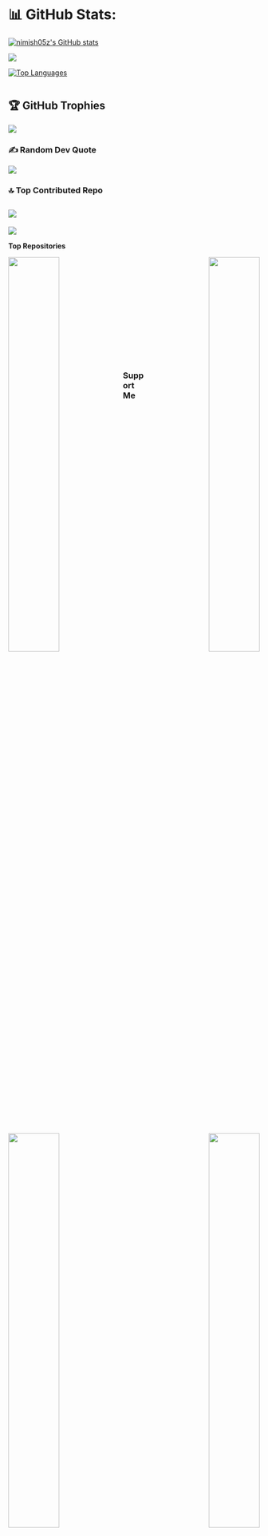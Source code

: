 # 📊 GitHub Stats:

<a href="http://www.github.com/nimish05z"><img src="https://github-readme-stats.vercel.app/api?username=nimish05z&show_icons=true&hide_border=false&include_all_commits=true&count_private=true&title_color=82aaff&text_color=27e8a7&icon_color=0891b2&bg_color=242938&" alt="nimish05z's GitHub stats" /></a>

<a href="http://www.github.com/nimish05z"><img src="https://github-readme-streak-stats.herokuapp.com/?user=nimish05z&stroke=82aaff&background=242938&ring=14b8a6&fire=e34c26&currStreakNum=e34c26&currStreakLabel=14b8a6&sideNums=82aaff&sideLabels=82aaff&dates=82aaff&hide_border=false" /></a>

<a href="https://github.com/nimish05z" align="left"><img src="https://github-readme-stats.vercel.app/api/top-langs/?username=nimish05z&langs_count=10&hide_border=false&include_all_commits=true&count_private=true&layout=compact&title_color=82aaff&text_color=26d79d&icon_color=0891b2&bg_color=242938" alt="Top Languages" /></a>

<a href="http://www.github.com/nimish05z"><img src="https://github-readme-activity-graph.cyclic.app/graph?username=nimish05z&bg_color=171717&color=14b8a6&line=0891b2&point=14b8a6&area_color=171717&area=true&hide_border=true&custom_title=GitHub%20Commits%20Graph" alt="" /></a>

## 🏆 GitHub Trophies

![](https://github-profile-trophy.vercel.app/?username=nimish05z&theme=radical&no-frame=true&no-bg=false&margin-w=4)

### ✍️ Random Dev Quote

![](https://quotes-github-readme.vercel.app/api?type=horizontal&theme=radical)

### 🔝 Top Contributed Repo

## ![](https://github-contributor-stats.vercel.app/api?username=nimish05z&limit=5&theme=blueberry&combine_all_yearly_contributions=true)

[![](https://visitcount.itsvg.in/api?id=nimish05z&icon=0&color=0)](https://visitcount.itsvg.in)

<b>Top Repositories</b>

<div width="100%" align="center"><a href="https://github.com/nimish05z/YouTube-Playlist-Downloader" align="left"><img align="left" width="45%" src="https://github-readme-stats.vercel.app/api/pin/?username=nimish05z&repo=YouTube-Playlist-Downloader&title_color=84cc16&text_color=14b8a6&icon_color=0891b2&bg_color=171717&hide_border=true&locale=en" /></a><a href="https://github.com/nimish05z/Code-Zoey-Blog-Flask-Python" align="right"><img align="right" width="45%" src="https://github-readme-stats.vercel.app/api/pin/?username=nimish05z&repo=Code-Zoey-Blog-Flask-Python&title_color=84cc16&text_color=14b8a6&icon_color=0891b2&bg_color=171717&hide_border=true&locale=en" /></a></div><br /><br /><br /><br /><br /><br /><br />

<br />

<div width="100%" align="center"><a href="https://github.com/nimish05z/Shape-Generator" align="left"><img align="left" width="45%" src="https://github-readme-stats.vercel.app/api/pin/?username=nimish05z&repo=Shape-Generator&title_color=84cc16&text_color=14b8a6&icon_color=0891b2&bg_color=171717&hide_border=true&locale=en" /></a><a href="https://github.com/nimish05z/Earth-Data" align="right"><img align="right" width="45%" src="https://github-readme-stats.vercel.app/api/pin/?username=nimish05z&repo=Earth-Data&title_color=84cc16&text_color=14b8a6&icon_color=0891b2&bg_color=171717&hide_border=true&locale=en" /></a></div>

<br />
<br />
<br />
<br />

### Support Me

<div align="center">
    <a href="https://www.buymeacoffee.com/nimish05z">
        <img src="https://cdn.buymeacoffee.com/buttons/v2/default-yellow.png" width="150" />
    </a>
    <a href="https://www.ko-fi.com/nimish05z">
        <img src="https://storage.ko-fi.com/cdn/kofi2.png?v=3" width="150" />
    </a>
</div>

## Entrepreneur and Developer

Crafting smart solutions for modern challenges

-   🌍  I'm based in Jaipur, India
-   🖥️  See my portfolio at [Portfolio Link](http://portfolioLink)
-   ✉️  You can contact me at [nimishgrg05@gmail.com](mailto:nimishgrg05@gmail.com)
-   🚀  I'm currently working on [Market Mate](http://marketmate.com)
-   🧠  I'm learning advanced Python, React, Automation Frameworks, advanced machine learning techniques and refining my skills in web automation with Selenium
-   🤝  I'm open to collaborating on Automation projects, Web scraping, Problem-solving tools
-   ⚡  Avid Chess Player

<a href="https://www.github.com/nimish05z" target="_blank" rel="noreferrer"><img
src="https://img.shields.io/github/followers/nimish05z?logo=github&style=for-the-badge&color=0891b2&labelColor=171717" /></a>

<a href="https://www.x.com/nimish05z" target="_blank" rel="noreferrer"><img
src="https://img.shields.io/twitter/follow/nimish05z?logo=twitter&style=for-the-badge&color=0891b2&labelColor=171717"
/></a>

WWWWWWWWWWWWWWWWWWWWWWWWWWWWWWWWWWWWWWWWWWWWWWWWWWWWWWW

<div align="center">
    <h1>Hi <img src="https://user-images.githubusercontent.com/18350557/176309783-0785949b-9127-417c-8b55-ab5a4333674e.gif" width="40" /> My name is Nimish Garg</h1>
</div>

<h2 align="center">Entrepreneur and developer </h2>
<h3 align="center">Crafting smart solutions for modern challenges</h3>

<div align="center">
    <h2 style="margin: 0;">Entrepreneur and developer</h2>
    <h3 style="margin: 0;">Crafting smart solutions for modern challenges</h3>
</div>

<p align="left"> <img src="https://komarev.com/ghpvc/?username=nimish05z&label=Profile%20views&color=0e75b6&style=flat" alt="nimish05z" /> </p>

<p align="left"> <a href="https://twitter.com/nimish05z" target="blank"><img src="https://img.shields.io/twitter/follow/nimish05z?logo=twitter&style=for-the-badge" alt="nimish05z" /></a> </p>

-   🔭 I’m currently working on **my startup, Market Mate, a data-driven marketing platform connecting wholesalers and retailers through personalized WhatsApp marketing.**

-   🌱 I’m currently learning **advanced Python, React, Automation Frameworks, advanced machine learning techniques and refining my skills in web automation with Selenium.**

-   👯 I’m looking to collaborate on **Automation projects, Web scraping, Problem-solving tools.**

-   🤝 I’m looking for help with **data extraction projects.**

-   👨‍💻 All of my projects are available at [https://github.com/Nimish05Z](https://github.com/Nimish05Z)

-   💬 Ask me about **entrepreneurship, automation, web scraping, or anything in programming.**

-   📫 How to reach me **nimishgrg05@gmail.com**

-   📄 Know about my experiences [https://www.linkedin.com/in/Nimish05Z](https://www.linkedin.com/in/Nimish05Z)

-   ⚡ Fun fact **Avid Chess Player**
-

WWWWWWWWWWWWWWWWWWWWWWWWWWWWWWWWWWWWWWWWWWWWWWWWWWWWWWW

Authenticated as 316nmnmeircolzxqtlwtkatkfrvi

<!-- For custom width : &width={width} (300 ≤ {width} ≤ 1000) -->
<!-- For custom count : &count={count} (1 ≤ {count} ≤ 10) -->
<!-- For unique tracks : &unique={true|1|on|yes} (default is false) -->

![Alt text](https://spotify-recently-played-readme.vercel.app/api?user=316nmnmeircolzxqtlwtkatkfrvi&count=10&unique=true&width=1000)
